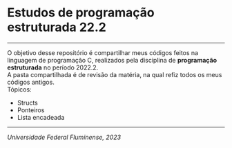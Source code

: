 <h1>Estudos de programação estruturada 22.2 </h1>
<hr>
O objetivo desse repositório é compartilhar meus códigos feitos
na linguagem de programação C, realizados pela disciplina de 
<b>programação estruturada</b> no período 2022.2.
<br>
A pasta compartilhada é de revisão da matéria, na qual refiz todos 
os meus códigos antigos. 
<br>
Tópicos:
<ul>
    <li>Structs</li>
    <li>Ponteiros</li>
    <li>Lista encadeada</li>
</ul>
<hr>
<i>Universidade Federal Fluminense, 2023</i>
